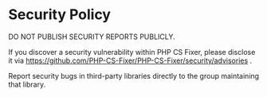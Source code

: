 # Security Policy

DO NOT PUBLISH SECURITY REPORTS PUBLICLY.

If you discover a security vulnerability within PHP CS Fixer, please disclose it via https://github.com/PHP-CS-Fixer/PHP-CS-Fixer/security/advisories .

Report security bugs in third-party libraries directly to the group maintaining that library.
